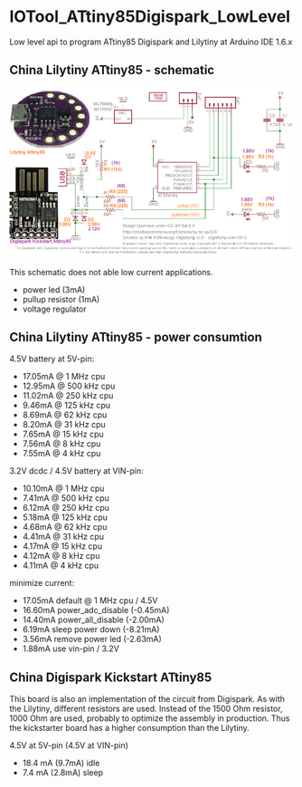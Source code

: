 # IOTool_ATtiny85Digispark_LowLevel
Low level api to program ATtiny85 Digispark and Lilytiny at Arduino IDE 1.6.x

## China Lilytiny ATtiny85 - schematic 

![schematics](digispark_lilytiny_china.png)

This schematic does not able low current applications.

* power led (3mA)
* pullup resistor (1mA)
* voltage regulator

## China Lilytiny ATtiny85 - power consumtion

4.5V battery at 5V-pin:

* 17.05mA @ 1 MHz cpu
* 12.95mA @ 500 kHz cpu
* 11.02mA @ 250 kHz cpu
* 9.46mA @ 125 kHz cpu
* 8.69mA @ 62 kHz cpu
* 8.20mA @ 31 kHz cpu
* 7.65mA @ 15 kHz cpu
* 7.56mA @ 8 kHz cpu
* 7.55mA @ 4 kHz cpu

3.2V dcdc / 4.5V battery at VIN-pin:

* 10.10mA @ 1 MHz cpu
* 7.41mA @ 500 kHz cpu
* 6.12mA @ 250 kHz cpu
* 5.18mA @ 125 kHz cpu
* 4.68mA @ 62 kHz cpu
* 4.41mA @ 31 kHz cpu
* 4.17mA @ 15 kHz cpu
* 4.12mA @ 8 kHz cpu
* 4.11mA @ 4 kHz cpu

minimize current:

* 17.05mA default @ 1 MHz cpu / 4.5V
* 16.60mA power_adc_disable (-0.45mA)
* 14.40mA power_all_disable (-2.00mA)
* 6.19mA sleep power down (-8.21mA) 
* 3.56mA remove power led (-2.63mA)
* 1.88mA use vin-pin / 3.2V

## China Digispark Kickstart ATtiny85

This board is also an implementation of the circuit from Digispark. As with the Lilytiny, different resistors are used. Instead of the 1500 Ohm resistor, 1000 Ohm are used, probably to optimize the assembly in production. Thus the kickstarter board has a higher consumption than the Lilytiny.  

4.5V at 5V-pin (4.5V at VIN-pin)

* 18.4 mA (9.7mA) idle 
* 7.4 mA (2.8mA) sleep
